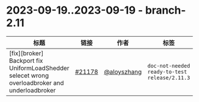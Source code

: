 # 2023-09-19..2023-09-19 - branch-2.11
| 标题 | 链接 | 作者 | 标签 |
| - | :--: | :--: | - |
| [fix][broker] Backport  fix UniformLoadShedder selecet wrong overloadbroker and underloadbroker | [#21178](https://github.com/apache/pulsar/pull/21178) | [@aloyszhang](https://github.com/aloyszhang) | `doc-not-needed` `ready-to-test` `release/2.11.3`  | 
